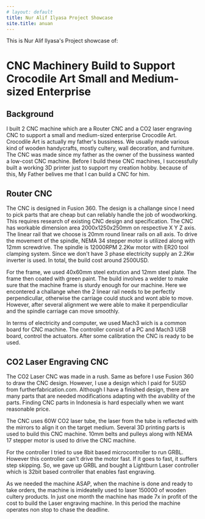 ```yaml
---
# layout: default
title: Nur Alif Ilyasa Project Showcase
site.title: anuan
---
```


This is Nur Alif Ilyasa's Project showcase of:

# CNC Machinery Build to Support Crocodile Art Small and Medium-sized Enterprise

## Background
I built 2 CNC machine which are a Router CNC and a CO2 laser engraving CNC to support a small and medium-sized enterprise Crocodile Art. Crocodile Art is actually my father's bussiness. We usually made various kind of wooden handycrafts, mostly cultery, wall decoration, and furniture. The CNC was made since my father as the owner of the bussiness wanted a low-cost CNC machine. Before I build these CNC machines, I successfully built a working 3D printer just to support my creation hobby. because of this, My Father belives me that I can build a CNC for him.

## Router CNC
The CNC is designed in Fusion 360. The design is a challange since I need to pick parts that are cheap but can reliably handle the job of woodworking. This requires research of existing CNC design and specification. The CNC has workable dimension area 2000x1250x250mm on respective X Y Z axis. The linear rail that we choose is 20mm round linear rails on all axis. To drive the movement of the spindle, NEMA 34 stepper motor is utilized along with 12mm screwdrive. The spindle is 12000RPM 2.2Kw motor with ER20 tool clamping system. Since we don't have 3 phase electricity supply an 2.2Kw inverter is used. In total, the build cost around 2500USD.

For the frame, we used 40x60mm steel extrution and 12mm steel plate. The frame then coated with green paint. The build involves a welder to make sure that the machine frame is sturdy enough for our machine. Here we encontered a challange when the 2 linear rail needs to be perfectly perpendicullar, otherwise the carriage could stuck and wont able to move. However, after several alignment we were able to make it perpendicullar and the spindle carriage can move smoothly.

In terms of electricity and computer, we used Mach3 wich is a common board for CNC machine. The controller consist of a PC and Mach3 USB board, control the actuators. After some calibration the CNC is ready to be used.

## CO2 Laser Engraving CNC
The CO2 Laser CNC was made in a rush. Same as before I use Fusion 360 to draw the CNC design. However, I use a design which I paid for 5USD from furtherfabrication.com. Although I have a finished design, there are many parts that are needed modifications adapting with the avability of the parts. Finding CNC parts in Indonesia is hard especially when we want reasonable price.

The CNC uses 60W CO2 laser tube, the laser from the tube is reflected with the mirrors to align it on the target medium. Several 3D printing parts is used to build this CNC machine. 10mm belts and pulleys along with NEMA 17 stepper motor is used to drive the CNC machine. 

For the controller I tried to use 8bit based microcontroller to run GRBL. However this controller can't drive the motor fast. If it goes to fast, it suffers step skipping. So, we gave up GRBL and bought a Lightburn Laser controller which is 32bit based controller that enables fast engraving.

As we needed the machine ASAP, when the machine is done and ready to take orders, the machine is imideatelly used to laser 150000 of wooden cultery products. In just one month the machine has made 7x in profit of the cost to build the Laser engraving machine. In this period the machine operates non stop to chase the deadline.


